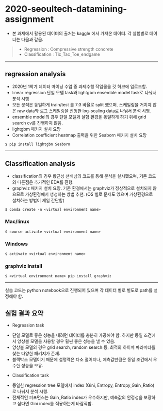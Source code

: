 # 2020-seoultech-datamining-assignment
- 본 과제에서 활용된 데이터의 출처는 kaggle 에서 가져온 데이터. 각 실험별로 데이터는 다음과 같음.
> -  Regression : Compressive strength concrete
> -  Classification : Tic_Tac_Toe_endgame
---
## regression analysis
- 2020년 1학기 데이터 마이닝 수업 중 과제수행 작업물을 깃 허브에 업로드함.
- linear regression 단일 모델 task와 lightgbm ensemble model task로 나눠서 분석 시행
- 모든 분석은 동일하게 train/test 를 7:3 비율로 split 했으며, 스케일링을 거치지 않은 raw data와 로그 스케일링을 진행한 log-scaling data로 나눠서 분석 시행.
- ensemble model의 경우 단일 모델과 실험 환경을 동일하게 하기 위해 grid search cv를 진행하지 않음.
- lightgbm 패키지 설치 요망
- Correlation coefficient heatmap 출력을 위한 Seaborn 패키지 설치 요망
```
$ pip install lightgbm Seaborn
```
---
## Classification analysis
- classification의 경우 황근성 선배님의 코드를 통해 분석을 실시했으며, 기존 코드와 다른점은 추가적인 EDA를 진행.
- graphviz 패키지 설치 요망. 기존 환경에서는 graphviz가 정상적으로 설치되지 않으므로 가상환경에서 생성하는 방법 추천. (OS 별로 문제도 있으며 가상환경으로 설치하는 방법이 제일 간단함)
```
$ conda create -n <virtual environment name>
```

### Mac/linux
```
$ source activate <virtual environment name>
```

### Windows
```
$ activate <virtual environment name>
```

### graphviz install
```
$ <virtual environment name> pip install graphviz
```

---
실습 코드는 python notebook으로 진행되어 있으며 각 데이터 별로 별도로 path를 설정해야 함.

## 실험 결과 요약
- Regression task
* 단일 모델로 좋은 성능을 내려면 데이터를 충분히 가공해야 함. 하지만 동일 조건에서 앙상블 모델을 사용할 경우 훨씬 좋은 성능을 낼 수 있음.
* 앙상블 모델의 경우 grid search, random search 등, 최적의 하이퍼 파라미터를 찾는 다양한 패키지가 존재.
* 블랙박스 모델이기 때문에 설명력은 다소 떨어지나, 예측값만큼은 동일 조건에서 우수한 성능을 보유.

- Classification task
* 동일한 regression tree 모델에서 index (Gini, Entropy, Entropy_Gain_Ratio)로 나눠서 분석 시행.
* 전체적인 퍼포먼스는 Gain_Ratio index가 우수하지만, 예측값의 안정성을 보장하고 싶다면 Gini index를 적용하는게 바람직함.
